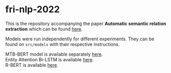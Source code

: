 # fri-nlp-2022

This is the repository accompanying the paper <strong>Automatic semantic relation extraction</strong> which can be found [here](https://github.com/tot98git/fri-nlp-2022/blob/master/NLP_FRI_PAPER_2022.pdf).

Models were run independently for different experiments. They can be found on `src/models` with their respective instructions.

MTB-BERT model is available separately [here](https://github.com/ozbej/BERT-Relation-Extraction).  
Entity Attention Bi-LSTM is available [here](https://github.com/roomylee/entity-aware-relation-classification).  
R-BERT is available [here](https://github.com/jmshen1994/R-BERT).
